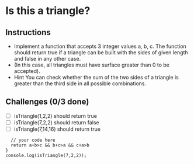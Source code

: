 # Is this a triangle?

## Instructions
- Implement a function that accepts 3 integer values a, b, c. The function should return true if a triangle can be built with the sides of given length and false in any other case.
- (In this case, all triangles must have surface greater than 0 to be accepted).
- Hint You can check whether the sum of the two sides of a triangle is greater than the third side in all possible combinations.

## Challenges (0/3 done)
- [ ] isTriangle(1,2,2) should return true
- [ ] isTriangle(7,2,2) should return false
- [ ] isTriangle(7,14,16) should return true

```function isTriangle(a, b, c) {
  // your code here
  return a+b>c && b+c>a && c+a>b
}
console.log(isTriangle(7,2,2));
```
